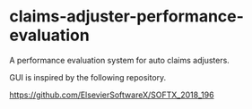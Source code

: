 # claims-adjuster-performance-evaluation
A performance evaluation system for auto claims adjusters.

GUI is inspired by the following repository.

https://github.com/ElsevierSoftwareX/SOFTX_2018_196
